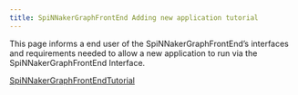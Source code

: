 ```yaml
---
title: SpiNNakerGraphFrontEnd Adding new application tutorial
---
```


This page informs a end user of the SpiNNakerGraphFrontEnd’s interfaces and requirements needed to allow a new application to run via the SpiNNakerGraphFrontEnd Interface. 

[SpiNNakerGraphFrontEndTutorial](../workshop_material/lab_manuals/SpiNNakerGraphFrontEndNewApplicationTutorial.pdf)